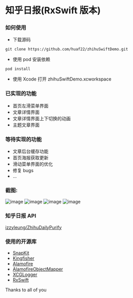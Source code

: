 # 知乎日报(RxSwift 版本)

### 如何使用
* 下载源码

```
git clone https://github.com/huaf22/zhihuSwiftDemo.git
```
* 使用 pod 安装依赖

```
pod install
```
* 使用 Xcode 打开 zhihuSwiftDemo.xcworkspace 

### 已实现的功能
* 首页左滑菜单界面
* 文章详情界面
* 文章详情界面上下切换的动画
* 主题文章界面

### 等待实现的功能
* 文章后台缓存功能
* 首页海报获取更新
* 滑动菜单界面的优化
* 修复 bugs
* ...

### 截图:

![image](Images/1.png)
![image](Images/2.png)
![image](Images/3.png)
![image](Images/4.png)


### 知乎日报 API 
[izzyleung/ZhihuDailyPurify](https://github.com/izzyleung/ZhihuDailyPurify/wiki/%E7%9F%A5%E4%B9%8E%E6%97%A5%E6%8A%A5-API-%E5%88%86%E6%9E%90)

### 使用的开源库
* [SnapKit](https://github.com/SnapKit/SnapKit)
* [Kingfisher](https://github.com/onevcat/Kingfisher)
* [Alamofire](https://github.com/Alamofire/Alamofire)
* [AlamofireObjectMapper](https://github.com/tristanhimmelman/AlamofireObjectMapper)
* [XCGLogger](https://github.com/DaveWoodCom/XCGLogger)
* [RxSwift](https://github.com/ReactiveX/RxSwift)
 
Thanks to all of you